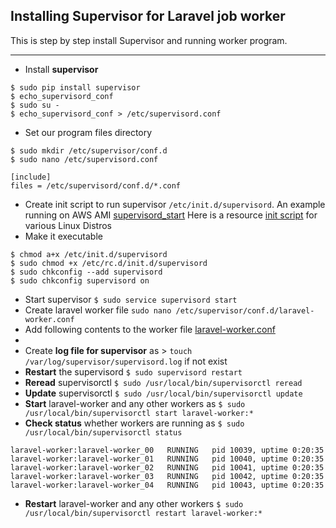 ## Installing Supervisor for Laravel job worker

This is step by step install Supervisor and running worker program.

-----------------

* Install **supervisor**
 
```shell
$ sudo pip install supervisor
$ echo_supervisord_conf
$ sudo su -
$ echo_supervisord_conf > /etc/supervisord.conf
```
* Set our program files directory 

```
$ sudo mkdir /etc/supervisor/conf.d
$ sudo nano /etc/supervisord.conf

[include]
files = /etc/supervisord/conf.d/*.conf
```
* Create init script to run supervisor `/etc/init.d/supervisord`. An example running on AWS AMI [supervisord_start](/supervisord_startup)
Here is a resource [init script](https://github.com/Supervisor/initscripts) for various Linux Distros 
* Make it executable

```shell
$ chmod a+x /etc/init.d/supervisord
$ sudo chmod +x /etc/rc.d/init.d/supervisord
$ sudo chkconfig --add supervisord
$ sudo chkconfig supervisord on
```
* Start supervisor 
`$ sudo service supervisord start`
* Create laravel worker file 
`sudo nano /etc/supervisor/conf.d/laravel-worker.conf`
* Add following contents to the worker file [laravel-worker.conf](/example.conf) 
* 
* Create **log file for supervisor** as > `touch /var/log/supervisor/supervisord.log` if not exist
* **Restart** the supervisord `$ sudo supervisord restart`
* **Reread** supervisorctl `$ sudo /usr/local/bin/supervisorctl reread`
* **Update** supervisorctl `$ sudo /usr/local/bin/supervisorctl update` 
* **Start** laravel-worker and any other workers as `$ sudo /usr/local/bin/supervisorctl start laravel-worker:*`
* **Check status** whether workers are running as `$ sudo /usr/local/bin/supervisorctl status` 

```log
laravel-worker:laravel-worker_00   RUNNING   pid 10039, uptime 0:20:35
laravel-worker:laravel-worker_01   RUNNING   pid 10040, uptime 0:20:35
laravel-worker:laravel-worker_02   RUNNING   pid 10041, uptime 0:20:35
laravel-worker:laravel-worker_03   RUNNING   pid 10042, uptime 0:20:35
laravel-worker:laravel-worker_04   RUNNING   pid 10043, uptime 0:20:35
```
* **Restart** laravel-worker and any other workers `$ sudo /usr/local/bin/supervisorctl restart laravel-worker:*`
